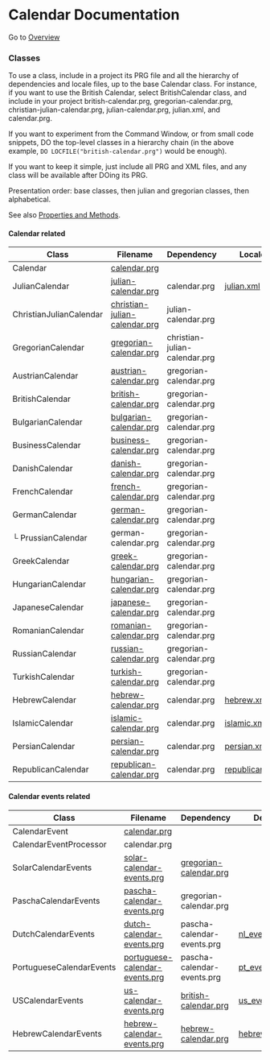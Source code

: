 ﻿# Calendar Documentation

Go to [Overview](DOCUMENTATION.md "Overview")

### Classes

To use a class, include in a project its PRG file and all the hierarchy of dependencies and locale files, up to the base Calendar class. For instance, if you want to use the British Calendar, select BritishCalendar class, and include in your project british-calendar.prg, gregorian-calendar.prg, christian-julian-calendar.prg, julian-calendar.prg, julian.xml, and calendar.prg.

If you want to experiment from the Command Window, or from small code snippets, DO the top-level classes in a hierarchy chain (in the above example, `DO LOCFILE("british-calendar.prg")` would be enough).

If you want to keep it simple, just include all PRG and XML files, and any class will be available after DOing its PRG.

Presentation order: base classes, then julian and gregorian classes, then alphabetical.

See also [Properties and Methods](pem.md "Properties and Methods").

#### Calendar related

| Class | Filename | Dependency | Locale |
| ----- | -------- | ---------- | ------ |
| Calendar | [calendar.prg](calendar.prg "calendar.prg") | | |
| JulianCalendar | [julian-calendar.prg](julian-calendar.prg "julian-calendar.prg") | calendar.prg | [julian.xml](julian.xml "julian.xml") |
| ChristianJulianCalendar | [christian-julian-calendar.prg](christian-julian-calendar.prg "christian-julian-calendar.prg") | julian-calendar.prg | |
| GregorianCalendar | [gregorian-calendar.prg](gregorian-calendar.prg "gregorian-calendar.prg") | christian-julian-calendar.prg | |
| AustrianCalendar | [austrian-calendar.prg](austrian-calendar.prg "austrian-calendar.prg") | gregorian-calendar.prg | |
| BritishCalendar | [british-calendar.prg](british-calendar.prg "british-calendar.prg") | gregorian-calendar.prg | |
| BulgarianCalendar | [bulgarian-calendar.prg](bulgarian-calendar.prg "bulgarian-calendar.prg") | gregorian-calendar.prg | |
| BusinessCalendar | [business-calendar.prg](business-calendar.prg "business-calendar.prg") | gregorian-calendar.prg | |
| DanishCalendar | [danish-calendar.prg](danish-calendar.prg "danish-calendar.prg") | gregorian-calendar.prg | |
| FrenchCalendar | [french-calendar.prg](french-calendar.prg "french-calendar.prg") | gregorian-calendar.prg | |
| GermanCalendar | [german-calendar.prg](german-calendar.prg "german-calendar.prg") | gregorian-calendar.prg | |
| └ PrussianCalendar | german-calendar.prg | gregorian-calendar.prg | |
| GreekCalendar | [greek-calendar.prg](greek-calendar.prg "greek-calendar.prg") | gregorian-calendar.prg | |
| HungarianCalendar | [hungarian-calendar.prg](hungarian-calendar.prg "hungarian-calendar.prg") | gregorian-calendar.prg | |
| JapaneseCalendar | [japanese-calendar.prg](japanese-calendar.prg "japanese-calendar.prg") | gregorian-calendar.prg | |
| RomanianCalendar | [romanian-calendar.prg](romanian-calendar.prg "romanian-calendar.prg") | gregorian-calendar.prg | |
| RussianCalendar | [russian-calendar.prg](russian-calendar.prg "russian-calendar.prg") | gregorian-calendar.prg | |
| TurkishCalendar | [turkish-calendar.prg](turkish-calendar.prg "turkish-calendar.prg") | gregorian-calendar.prg | |
| HebrewCalendar | [hebrew-calendar.prg](hebrew-calendar.prg "hebrew-calendar.prg") | calendar.prg | [hebrew.xml](hebrew.xml "hebrew.xml") |
| IslamicCalendar | [islamic-calendar.prg](islamic-calendar.prg "islamic-calendar.prg") | calendar.prg | [islamic.xml](islamic.xml "islamic.xml") |
| PersianCalendar | [persian-calendar.prg](persian-calendar.prg "persian-calendar.prg") | calendar.prg | [persian.xml](persian.xml "persian.xml") |
| RepublicanCalendar | [republican-calendar.prg](republican-calendar.prg "republican-calendar.prg") | calendar.prg | [republican.xml](republican.xml "republican.xml") |

#### Calendar events related

| Class | Filename | Dependency | Definitions |
| ----- | -------- | ---------- | ------ |
| CalendarEvent | [calendar.prg](calendar.prg "calendar.prg") | | |
| CalendarEventProcessor | calendar.prg | | |
| SolarCalendarEvents | [solar-calendar-events.prg](solar-calendar-events.prg "solar-calendar-events.prg") | [gregorian-calendar.prg](gregorian-calendar.prg "gregorian-calendar.prg") | |
| PaschaCalendarEvents | [pascha-calendar-events.prg](pascha-calendar-events.prg "pascha-calendar-events.prg") | gregorian-calendar.prg | |
| DutchCalendarEvents | [dutch-calendar-events.prg](dutch-calendar-events.prg "dutch-calendar-events.prg") | pascha-calendar-events.prg | [nl_events.xml](nl_events.xml "nl_events.xml") |
| PortugueseCalendarEvents | [portuguese-calendar-events.prg](portuguese-calendar-events.prg "portuguese-calendar-events.prg") | pascha-calendar-events.prg | [pt_events.xml](pt_events.xml "pt_events.xml") |
| USCalendarEvents | [us-calendar-events.prg](us-calendar-events.prg "us-calendar-events.prg") | [british-calendar.prg](british-calendar.prg "british-calendar.prg") | [us_events.xml](us_events.xml "us_events.xml") |
| HebrewCalendarEvents | [hebrew-calendar-events.prg](hebrew-calendar-events.prg "hebrew-calendar-events.prg") | [hebrew-calendar.prg](hebrew-calendar.prg "hebrew-calendar.prg") | [hebrew_events.xml](hebrew_events.xml "hebrew_events.xml") |

